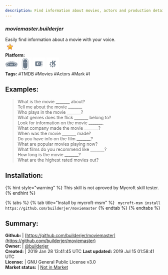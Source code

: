 ```yaml
---
description: Find information about movies, actors and production details
---
```


### _moviemaster.builderjer_  
Easily find information about a movie with your voice.  
![](../.gitbook/assets/star.png)  
**Platform:**  
 ![Mark I](../.gitbook/assets/mark-1-icon.png)  ![Mark II](../.gitbook/assets/mark-2-icon.png)  ![Picroft](../.gitbook/assets/picroft-icon.png)  ![plasmoid](../.gitbook/assets/kde.png)   
**Tags:** \#TMDB \#Movies \#Actors \#Mark \#I   
## Examples:  
> What is the movie _______ about?  
> Tell me about the movie _______  
> Who plays in the movie _______?  
> What genres does the flick _______ belong to?  
> Look for information on the movie _______.  
> What company made the movie _______?  
> When was the movie _______ made?  
> Do you have info on the film _______?  
> What are popular movies playing now?  
> What films do you recommend like _______?  
> How long is the movie _______?  
> What are the highest rated movies out?  
  
## Installation:  
{% hint style="warning" %}
This skill is not aproved by Mycroft skill tester.
{% endhint %}
    
{% tabs %}
{% tab title="Install by mycroft-msm" %}
``` mycroft-msm install https://github.com/builderjer/moviemaster```
{% endtab %}
  {% endtabs %}
    
## Summary:  
**Github:** | [https://github.com/builderjer/moviemaster](https://github.com/builderjer/moviemaster)  
**Owner:** | [@builderjer](https://github.com/builderjer)  
**Created:** | 2019 Jan 28 13:41:45 UTC  **Last updated:** 2019 Jul 15 01:58:41 UTC  
**License:** | GNU General Public License v3.0  
**Market status:** | [Not in Market](https://market.mycroft.ai/skill/)  
